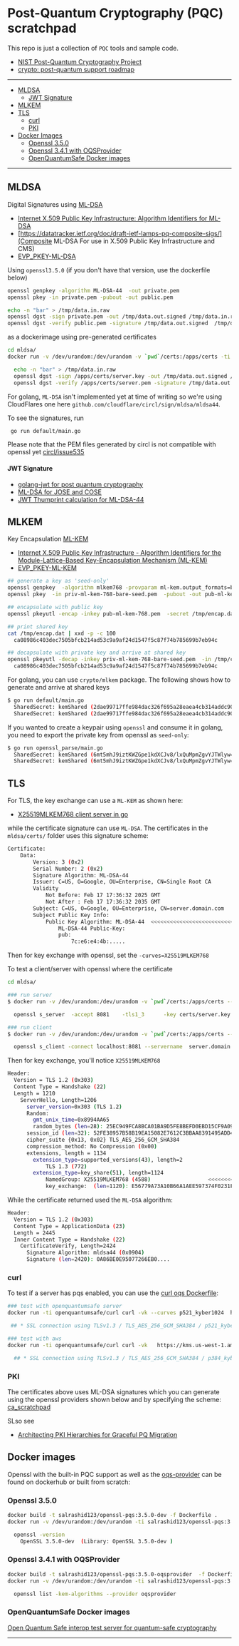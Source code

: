 # Post-Quantum Cryptography (PQC) scratchpad


This repo is just a collection of `PQC` tools and sample code.

* [NIST Post-Quantum Cryptography Project](https://csrc.nist.gov/Projects/Post-Quantum-Cryptography)
* [crypto: post-quantum support roadmap](https://github.com/golang/go/issues/64537)

---

* [MLDSA](#mldsa)
  - [JWT Signature](#jwt-signature)
* [MLKEM](#mlkem)
* [TLS](#tls)
  - [curl](#curl)
  - [PKI](#pki)    
* [Docker Images](#docker-images)
  - [Openssl 3.5.0](#openssl-350)
  - [Openssl 3.4.1 with OQSProvider](#openssl-341-with-oqsprovider)
  - [OpenQuantumSafe Docker images](#openquantumsafe-docker-images)

---

## MLDSA

Digital Signatures using [ML-DSA](https://csrc.nist.gov/pubs/fips/204/final)

* [Internet X.509 Public Key Infrastructure: Algorithm Identifiers for ML-DSA](https://datatracker.ietf.org/doc/draft-ietf-lamps-dilithium-certificates/)
* [https://datatracker.ietf.org/doc/draft-ietf-lamps-pq-composite-sigs/](Composite ML-DSA For use in X.509 Public Key Infrastructure and CMS)
* [EVP_PKEY-ML-DSA](https://github.com/openssl/openssl/blob/master/doc/man7/EVP_PKEY-ML-DSA.pod)


Using `openssl3.5.0` (if you don't have that version, use the dockerfile below)

```bash
openssl genpkey -algorithm ML-DSA-44  -out private.pem
openssl pkey -in private.pem -pubout -out public.pem

echo -n "bar" > /tmp/data.in.raw
openssl dgst -sign private.pem -out /tmp/data.out.signed /tmp/data.in.raw 
openssl dgst -verify public.pem -signature /tmp/data.out.signed  /tmp/data.in.raw  
```

as a dockerimage using pre-generated certificates

```bash
cd mldsa/
docker run -v /dev/urandom:/dev/urandom -v `pwd`/certs:/apps/certs -ti salrashid123/openssl-pqs:3.5.0-dev 

  echo -n "bar" > /tmp/data.in.raw
  openssl dgst -sign /apps/certs/server.key -out /tmp/data.out.signed /tmp/data.in.raw 
  openssl dgst -verify /apps/certs/server.pem -signature /tmp/data.out.signed  /tmp/data.in.raw  
```

For golang, `ML-DSA` isn't implemented yet at time of writing so we're using CloudFlares one here `github.com/cloudflare/circl/sign/mldsa/mldsa44`.

To see the signatures, run

```bash
 go run default/main.go
```

Please note that the PEM files generated by circl is not compatible with openssl yet [circl/issue535](https://github.com/cloudflare/circl/issues/535)


#### JWT Signature

* [golang-jwt for post quantum cryptography](https://github.com/salrashid123/golang-jwt-pqc)
* [ML-DSA for JOSE and COSE](https://datatracker.ietf.org/doc/draft-ietf-cose-dilithium/)
* [JWT Thumprint calculation for ML-DSA-44](https://gist.github.com/salrashid123/fed96fd8adc36c5ab090d680071869bc)


## MLKEM

Key Encapsulation [ML-KEM](https://csrc.nist.gov/pubs/fips/203/final)

* [Internet X.509 Public Key Infrastructure - Algorithm Identifiers for the Module-Lattice-Based Key-Encapsulation Mechanism (ML-KEM)](https://datatracker.ietf.org/doc/draft-ietf-lamps-kyber-certificates/08/)
* [EVP_PKEY-ML-KEM](https://github.com/openssl/openssl/blob/master/doc/man7/EVP_PKEY-ML-KEM.pod)

```bash
## generate a key as 'seed-only'
openssl genpkey  -algorithm mlkem768 -provparam ml-kem.output_formats=bare-seed  -out priv-ml-kem-768-bare-seed.pem
openssl pkey  -in priv-ml-kem-768-bare-seed.pem  -pubout -out pub-ml-kem-768.pem

## encapsulate with public key
openssl pkeyutl -encap -inkey pub-ml-kem-768.pem  -secret /tmp/encap.dat -out /tmp/ctext.dat

## print shared key
cat /tmp/encap.dat | xxd -p -c 100
  ca08986c403dec7505bfcb214ad53c9a9af24d1547f5c87f74b785699b7eb94c

## decapsulate with private key and arrive at shared key
openssl pkeyutl -decap -inkey priv-ml-kem-768-bare-seed.pem  -in /tmp/ctext.dat | xxd -p -c 100
  ca08986c403dec7505bfcb214ad53c9a9af24d1547f5c87f74b785699b7eb94c
```

For golang, you can use `crypto/mlkem` package.  The following shows how to generate and arrive at shared keys

```bash
$ go run default/main.go 
  SharedSecret: kemShared (2dae99717ffe984dac326f695a28eaea4cb314addc9000d7c8ea19a53ce06062) 
  SharedSecret: kemShared (2dae99717ffe984dac326f695a28eaea4cb314addc9000d7c8ea19a53ce06062) 
```

If you wanted to create a keypair using `openssl` and consume it in golang, you need to export the private key from openssl as `seed-only`:

```bash
$ go run openssl_parse/main.go 
  SharedSecret: kemShared (6mt5mhJ9iztKWZGpe1kdXCJv8/lxQuMpmZgvYJTWlyw=) 
  SharedSecret: kemShared (6mt5mhJ9iztKWZGpe1kdXCJv8/lxQuMpmZgvYJTWlyw=) 
```


## TLS

For TLS, the key exchange can use a `ML-KEM` as shown here:

* [X25519MLKEM768 client server in go](https://github.com/salrashid123/ml-kem-tls-keyexchange)

while the certificate signature can use `ML-DSA`.  The certificates in the `mldsa/certs/` folder uses this signature scheme:

```bash
Certificate:
    Data:
        Version: 3 (0x2)
        Serial Number: 2 (0x2)
        Signature Algorithm: ML-DSA-44
        Issuer: C=US, O=Google, OU=Enterprise, CN=Single Root CA
        Validity
            Not Before: Feb 17 17:36:32 2025 GMT
            Not After : Feb 17 17:36:32 2035 GMT
        Subject: C=US, O=Google, OU=Enterprise, CN=server.domain.com
        Subject Public Key Info:
            Public Key Algorithm: ML-DSA-44  <<<<<<<<<<<<<<<<<<<<<<<<<<<<<
                ML-DSA-44 Public-Key:
                pub:
                    7c:e6:e4:4b:.....
```

Then for key exchange with openssl, set the `-curves=X25519MLKEM768`

To test a client/server with openssl where the certificate 

```bash
cd mldsa/

### run server
$ docker run -v /dev/urandom:/dev/urandom -v `pwd`/certs:/apps/certs --net=host -ti salrashid123/openssl-pqs:3.5.0-dev

  openssl s_server  -accept 8081    -tls1_3      -key certs/server.key -cert certs/server.crt -curves X25519MLKEM768   -www -trace

### run client
$ docker run -v /dev/urandom:/dev/urandom -v `pwd`/certs:/apps/certs --net=host -ti salrashid123/openssl-pqs:3.5.0-dev

  openssl s_client -connect localhost:8081 --servername  server.domain.com  -tls1_3 -curves X25519MLKEM768   --trace 
```

Then for key exchange, you'll notice `X25519MLKEM768`

```bash
Header:
  Version = TLS 1.2 (0x303)
  Content Type = Handshake (22)
  Length = 1210
    ServerHello, Length=1206
      server_version=0x303 (TLS 1.2)
      Random:
        gmt_unix_time=0x8994AA65
        random_bytes (len=28): 25EC949FCA8BCA01BA9D5FE8BEFD0EBD15CF9A09C6043E832F5E377A
      session_id (len=32): 52FE38957B58B19EA15082E7612C3BBAA8391495ADD4B5335001AD23F0B78396
      cipher_suite {0x13, 0x02} TLS_AES_256_GCM_SHA384
      compression_method: No Compression (0x00)
      extensions, length = 1134
        extension_type=supported_versions(43), length=2
            TLS 1.3 (772)
        extension_type=key_share(51), length=1124
            NamedGroup: X25519MLKEM768 (4588)                  <<<<<<<<<<<<<<<<<<<<<<<<<<<<<<<<<<<<<<<<
            key_exchange:  (len=1120): E56779A73A10B66A1AEE597374F0231F....
```

While the certificate returned used the `ML-DSA` algorithm:

```bash
Header:
  Version = TLS 1.2 (0x303)
  Content Type = ApplicationData (23)
  Length = 2445
  Inner Content Type = Handshake (22)
    CertificateVerify, Length=2424
      Signature Algorithm: mldsa44 (0x0904) 
      Signature (len=2420): 0A86BE0E95077266EB0....
```

### curl

To test if a server has pqs enabled, you can use the [curl oqs Dockerfile](https://github.com/open-quantum-safe/oqs-demos/blob/main/curl/Dockerfile):

```bash
### test with openquantumsafe server
docker run -ti openquantumsafe/curl curl -vk --curves p521_kyber1024  https://test.openquantumsafe.org/CA.crt

 ## * SSL connection using TLSv1.3 / TLS_AES_256_GCM_SHA384 / p521_kyber1024 / id-ecPublicKey

### test with aws
docker run -ti openquantumsafe/curl curl -vk   https://kms.us-west-1.amazonaws.com

  ## * SSL connection using TLSv1.3 / TLS_AES_256_GCM_SHA384 / p384_kyber768 / RSASSA-PSS
```

### PKI

The certificates above uses ML-DSA signatures which you can generate using the openssl providers shown below and by specifying the scheme: [ca_scratchpad](https://github.com/salrashid123/ca_scratchpad)

SLso see

* [Architecting PKI Hierarchies for Graceful PQ Migration](https://pkic.org/events/2025/pqc-conference-austin-us/WED_BREAKOUT_1200_Mike-Ounsworth_Architecting-PKI-Hierarchies-for-Graceful-PQ-Migration.pdf)


## Docker images

Openssl with the built-in PQC support as well as the  [oqs-provider](https://github.com/open-quantum-safe/oqs-provider) can be found on dockerhub or built from scratch:

### Openssl 3.5.0

```bash
docker build -t salrashid123/openssl-pqs:3.5.0-dev -f Dockerfile .
docker run -v /dev/urandom:/dev/urandom -ti salrashid123/openssl-pqs:3.5.0-dev

  openssl -version
    OpenSSL 3.5.0-dev  (Library: OpenSSL 3.5.0-dev )
```


### Openssl 3.4.1 with OQSProvider

```bash
docker build -t salrashid123/openssl-pqs:3.5.0-oqsprovider  -f Dockerfile.provider .
docker run -v /dev/urandom:/dev/urandom -ti salrashid123/openssl-pqs:3.5.0-oqsprovider 

  openssl list -kem-algorithms --provider oqsprovider
```

### OpenQuantumSafe Docker images

[Open Quantum Safe interop test server for quantum-safe cryptography](https://test.openquantumsafe.org/)


---
